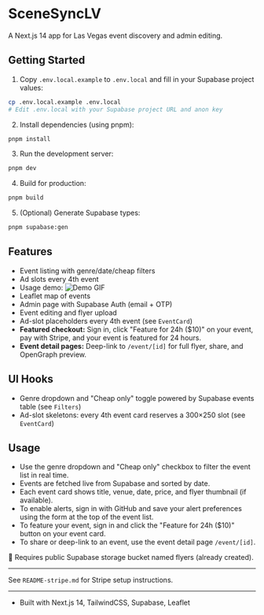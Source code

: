 # SceneSyncLV

A Next.js 14 app for Las Vegas event discovery and admin editing.

## Getting Started

1. Copy `.env.local.example` to `.env.local` and fill in your Supabase project values:

```sh
cp .env.local.example .env.local
# Edit .env.local with your Supabase project URL and anon key
```

2. Install dependencies (using pnpm):

```sh
pnpm install
```

3. Run the development server:

```sh
pnpm dev
```

4. Build for production:

```sh
pnpm build
```

5. (Optional) Generate Supabase types:

```sh
pnpm supabase:gen
```

## Features
- Event listing with genre/date/cheap filters
- Ad slots every 4th event
- Usage demo: ![Demo GIF](demo.gif)
- Leaflet map of events
- Admin page with Supabase Auth (email + OTP)
- Event editing and flyer upload
- Ad-slot placeholders every 4th event (see `EventCard`)
- **Featured checkout:** Sign in, click "Feature for 24h ($10)" on your event, pay with Stripe, and your event is featured for 24 hours.
- **Event detail pages:** Deep-link to `/event/[id]` for full flyer, share, and OpenGraph preview.

## UI Hooks
- Genre dropdown and "Cheap only" toggle powered by Supabase events table (see `Filters`)
- Ad-slot skeletons: every 4th event card reserves a 300×250 slot (see `EventCard`)

## Usage

- Use the genre dropdown and "Cheap only" checkbox to filter the event list in real time.
- Events are fetched live from Supabase and sorted by date.
- Each event card shows title, venue, date, price, and flyer thumbnail (if available).
- To enable alerts, sign in with GitHub and save your alert preferences using the form at the top of the event list.
- To feature your event, sign in and click the "Feature for 24h ($10)" button on your event card.
- To share or deep-link to an event, use the event detail page `/event/[id]`.

📂 Requires public Supabase storage bucket named flyers (already created).

---

See `README-stripe.md` for Stripe setup instructions.

---

- Built with Next.js 14, TailwindCSS, Supabase, Leaflet
